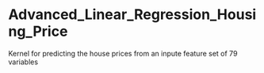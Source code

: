 # Advanced_Linear_Regression_Housing_Price
Kernel for predicting the house prices from an inpute feature set of 79 variables
